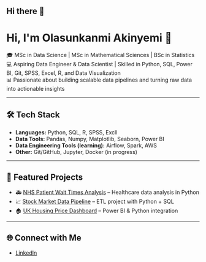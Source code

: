## Hi there 👋
# Hi, I'm Olasunkanmi Akinyemi 👋  

🎓 MSc in Data Science | MSc in Mathematical Sciences | BSc in Statistics 
💻 Aspiring Data Engineer & Data Scientist | Skilled in Python, SQL, Power BI, Git, SPSS, Excel, R, and Data Visualization  
📊 Passionate about building scalable data pipelines and turning raw data into actionable insights  

---

## 🛠️ Tech Stack
- **Languages:** Python, SQL, R, SPSS, Excll
- **Data Tools:** Pandas, Numpy, Matplotlib, Seaborn, Power BI  
- **Data Engineering Tools (learning):** Airflow, Spark, AWS  
- **Other:** Git/GitHub, Jupyter, Docker (in progress)  

---

## 📂 Featured Projects
- 🚑 [NHS Patient Wait Times Analysis](https://github.com/yourusername/nhs-wait-times-analysis) – Healthcare data analysis in Python  
- 📈 [Stock Market Data Pipeline](https://github.com/yourusername/stock-data-pipeline) – ETL project with Python + SQL  
- 🏠 [UK Housing Price Dashboard](https://github.com/yourusername/housing-price-analysis) – Power BI & Python integration  

---

## 🌐 Connect with Me
- [LinkedIn](www.linkedin.com/in/olasunkanmi-akinyemi-0382027b)  

